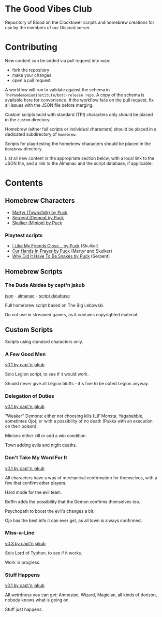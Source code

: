 # The Good Vibes Club

Repository of Blood on the Clocktower scripts and homebrew creations for use by the members of our Discord server.

# Contributing

New content can be added via pull request into `main`:
* fork the repository
* make your changes
* open a pull request

A workflow will run to validate against the schema in `ThePandemoniumInstitute/botc-release repo`. A copy of the schema is available here for convenience. If the workflow fails on the pull request, fix all issues with the JSON file before merging.

Custom scripts build with standard (TPI) characters only should be placed in the `custom` directory. 

Homebrew (either full scripts or individual characters) should be placed in a dedicated subdirectory of `homebrew`. 

Scripts for play-testing the homebrew characters should be placed in the `homebrew` directory.

List all new content in the appropriate section below, with a local link to the JSON file, and a link to the Almanac and the script database, if applicable.

# Contents

## Homebrew Characters

* [Martyr (Townsfolk) by Puck](homebrew/characters/martyr.json)
* [Serpent (Demon) by Puck](homebrew/characters/serpent.json)
* [Skulker (Minion) by Puck](homebrew/characters/skulker.json)

### Playtest scripts

* [I Like My Friends Close... by Puck](homebrew/I_Like_My_Friends_Close.json) (Skulker)
* [Our Hands In Prayer by Puck](homebrew/Our_Hands_In_Prayer.json) (Martyr and Skulker)
* [Why Did It Have To Be Snakes by Puck](homebrew/Why_Did_It_Have_To_Be_Snakes.json) (Serpent)

## Homebrew Scripts

### The Dude Abides by capt'n jakub

[json](homebrew/the_dude_abides/the_dude_abides.json) - 
[almanac](https://www.bloodstar.xyz/p/captn_jakub/thedudeabides/almanac.html) - 
[script database](https://botc-scripts.azurewebsites.net/script/6594)

Full homebrew script based on The Big Lebowski.

Do not use in streamed games, as it contains copyrighted material.

## Custom Scripts

Scripts using standard characters only. 

### A Few Good Men

[v0.1 by capt'n jakub](custom/A_Few_Good_Men.json)

Solo Legion script, to see if it would work.

Should never give all Legion bluffs - it's fine to be outed Legion anyway.

### Delegation of Duties

[v0.1 by capt'n jakub](custom/Delegation_of_Duties.json)

"Weaker" Demons: either not choosing kills (Lil' Monsta, Yagababble, sometimes Ojo), or with a possibility of no death (Pukka with an execution on their poison).

Minions either kill or add a win condition.

Town adding evils and night deaths.

### Don't Take My Word For It

[v0.1 by capt'n jakub](custom/Dont_Take_My_Word_For_It.json)

All characters have a way of mechanical confirmation for themselves, with a few that confirm other players.

Hard mode for the evil team.

Boffin adds the possibility that the Demon confirms themselves too.

Psychopath to boost the evil's changes a bit.

Ojo has the best info it can ever get, as all town is always confirmed.

### Miss-a-Line

[v0.3 by capt'n jakub](custom/Miss-a-Line.json)

Solo Lord of Typhon, to see if it works.

Work in progress.

### Stuff Happens

[v0.1 by capt'n jakub](custom/Stuff_Happens.json)

All weirdness you can get: Amnesiac, Wizard, Magician, all kinds of dorizon, nobody knows what is going on.

Stuff just happens.
